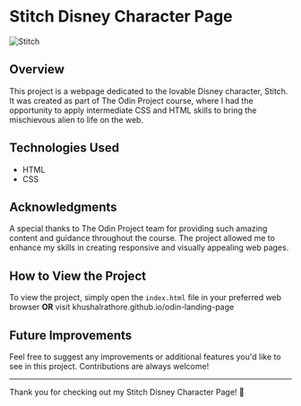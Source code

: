 # Stitch Disney Character Page

![Stitch](https://m.media-amazon.com/images/I/71QlqVtLkqL._AC_UF894,1000_QL80_.jpg)

## Overview

This project is a webpage dedicated to the lovable Disney character, Stitch. It was created as part of The Odin Project course, where I had the opportunity to apply intermediate CSS and HTML skills to bring the mischievous alien to life on the web.
## Technologies Used

- HTML
- CSS

## Acknowledgments

A special thanks to The Odin Project team for providing such amazing content and guidance throughout the course. The project allowed me to enhance my skills in creating responsive and visually appealing web pages.

## How to View the Project

To view the project, simply open the `index.html` file in your preferred web browser 
**OR** visit khushalrathore.github.io/odin-landing-page

## Future Improvements

Feel free to suggest any improvements or additional features you'd like to see in this project. Contributions are always welcome!

---

Thank you for checking out my Stitch Disney Character Page! 🚀
